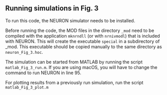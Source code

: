 ## Running simulations in Fig. 3
To run this code, the NEURON simulator needs to be installed.

Before running the code, the MOD files in the directory `_mod` need to be
compiled with the application `mknrndll` (or with `nrnivmodl`) that is included
with NEURON. This will create the executable `special` in a subdirectory of
_mod. This executable should be copied manually to the same directory as
`neuron_Fig_3.hoc`.

The simulation can be started from MATLAB by running the script
`matlab_Fig_3_run.m`. If you are using macOS, you will have to change the
command to run NEURON in line 95.

For plotting results from a previously run simulation, run the script
`matlab_Fig_3_plot.m`
